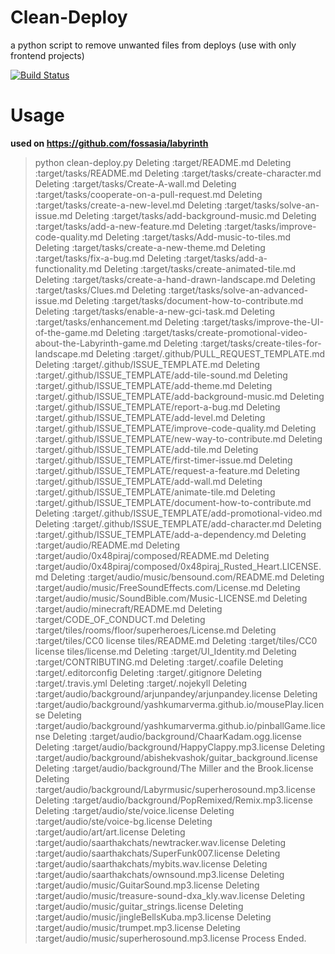 # Clean-Deploy
a python script to remove unwanted files from deploys (use with only frontend projects) 

[![Build Status](https://travis-ci.com/YashKumarVerma/Clean-Deploy.svg?branch=master)](https://travis-ci.com/YashKumarVerma/Clean-Deploy)

# Usage
**used on https://github.com/fossasia/labyrinth**

> python clean-deploy.py
> Deleting :target/README.md
> Deleting :target/tasks/README.md
> Deleting :target/tasks/create-character.md
> Deleting :target/tasks/Create-A-wall.md
> Deleting :target/tasks/cooperate-on-a-pull-request.md
> Deleting :target/tasks/create-a-new-level.md
> Deleting :target/tasks/solve-an-issue.md
> Deleting :target/tasks/add-background-music.md
> Deleting :target/tasks/add-a-new-feature.md
> Deleting :target/tasks/improve-code-quality.md
> Deleting :target/tasks/Add-music-to-tiles.md
> Deleting :target/tasks/create-a-new-theme.md
> Deleting :target/tasks/fix-a-bug.md
> Deleting :target/tasks/add-a-functionality.md
> Deleting :target/tasks/create-animated-tile.md
> Deleting :target/tasks/create-a-hand-drawn-landscape.md
> Deleting :target/tasks/Clues.md
> Deleting :target/tasks/solve-an-advanced-issue.md
> Deleting :target/tasks/document-how-to-contribute.md
> Deleting :target/tasks/enable-a-new-gci-task.md
> Deleting :target/tasks/enhancement.md
> Deleting :target/tasks/improve-the-UI-of-the-game.md
> Deleting :target/tasks/create-promotional-video-about-the-Labyrinth-game.md
> Deleting :target/tasks/create-tiles-for-landscape.md
> Deleting :target/.github/PULL_REQUEST_TEMPLATE.md
> Deleting :target/.github/ISSUE_TEMPLATE.md
> Deleting :target/.github/ISSUE_TEMPLATE/add-tile-sound.md
> Deleting :target/.github/ISSUE_TEMPLATE/add-theme.md
> Deleting :target/.github/ISSUE_TEMPLATE/add-background-music.md
> Deleting :target/.github/ISSUE_TEMPLATE/report-a-bug.md
> Deleting :target/.github/ISSUE_TEMPLATE/add-level.md
> Deleting :target/.github/ISSUE_TEMPLATE/improve-code-quality.md
> Deleting :target/.github/ISSUE_TEMPLATE/new-way-to-contribute.md
> Deleting :target/.github/ISSUE_TEMPLATE/add-tile.md
> Deleting :target/.github/ISSUE_TEMPLATE/first-timer-issue.md
> Deleting :target/.github/ISSUE_TEMPLATE/request-a-feature.md
> Deleting :target/.github/ISSUE_TEMPLATE/add-wall.md
> Deleting :target/.github/ISSUE_TEMPLATE/animate-tile.md
> Deleting :target/.github/ISSUE_TEMPLATE/document-how-to-contribute.md
> Deleting :target/.github/ISSUE_TEMPLATE/add-promotional-video.md
> Deleting :target/.github/ISSUE_TEMPLATE/add-character.md
> Deleting :target/.github/ISSUE_TEMPLATE/add-a-dependency.md
> Deleting :target/audio/README.md
> Deleting :target/audio/0x48piraj/composed/README.md
> Deleting :target/audio/0x48piraj/composed/0x48piraj_Rusted_Heart.LICENSE.md
> Deleting :target/audio/music/bensound.com/README.md
> Deleting :target/audio/music/FreeSoundEffects.com/License.md
> Deleting :target/audio/music/SoundBible.com/Music-LICENSE.md
> Deleting :target/audio/minecraft/README.md
> Deleting :target/CODE_OF_CONDUCT.md
> Deleting :target/tiles/rooms/floor/superheroes/License.md
> Deleting :target/tiles/CC0 license tiles/README.md
> Deleting :target/tiles/CC0 license tiles/license.md
> Deleting :target/UI_Identity.md
> Deleting :target/CONTRIBUTING.md
> Deleting :target/.coafile
> Deleting :target/.editorconfig
> Deleting :target/.gitignore
> Deleting :target/.travis.yml
> Deleting :target/.nojekyll
> Deleting :target/audio/background/arjunpandey/arjunpandey.license
> Deleting :target/audio/background/yashkumarverma.github.io/mousePlay.license
> Deleting :target/audio/background/yashkumarverma.github.io/pinballGame.license
> Deleting :target/audio/background/ChaarKadam.ogg.license
> Deleting :target/audio/background/HappyClappy.mp3.license
> Deleting :target/audio/background/abishekvashok/guitar_background.license
> Deleting :target/audio/background/The Miller and the Brook.license
> Deleting :target/audio/background/Labyrmusic/superherosound.mp3.license
> Deleting :target/audio/background/PopRemixed/Remix.mp3.license
> Deleting :target/audio/ste/voice.license
> Deleting :target/audio/ste/voice-bg.license
> Deleting :target/audio/art/art.license
> Deleting :target/audio/saarthakchats/newtracker.wav.license
> Deleting :target/audio/saarthakchats/SuperFunk007.license
> Deleting :target/audio/saarthakchats/mybits.wav.license
> Deleting :target/audio/saarthakchats/ownsound.mp3.license
> Deleting :target/audio/music/GuitarSound.mp3.license
> Deleting :target/audio/music/treasure-sound-dxa_kly.wav.license
> Deleting :target/audio/music/guitar_strings.license
> Deleting :target/audio/music/jingleBellsKuba.mp3.license
> Deleting :target/audio/music/trumpet.mp3.license
> Deleting :target/audio/music/superherosound.mp3.license
> Process Ended.